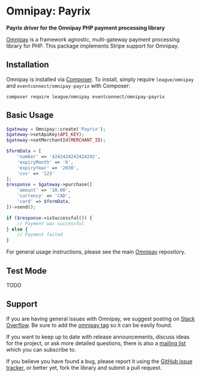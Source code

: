 # Omnipay: Payrix

**Payrix driver for the Omnipay PHP payment processing library**

[Omnipay](https://github.com/thephpleague/omnipay) is a framework agnostic, multi-gateway payment
processing library for PHP. This package implements Stripe support for Omnipay.

## Installation

Omnipay is installed via [Composer](http://getcomposer.org/). To install, simply require `league/omnipay` and `eventconnect/omnipay-payrix` with Composer:

```
composer require league/omnipay eventconnect/omnipay-payrix
```

## Basic Usage
```php
$gateway = Omnipay::create('Payrix');
$gateway->setApiKey(API_KEY);
$gateway->setMerchantId(MERCHANT_ID);

$formData = [
    'number' => '4242424242424242',
    'expiryMonth' => '6',
    'expiryYear' => '2030',
    'cvv' => '123'
];
$response = $gateway->purchase([
    'amount' => '10.00',
    'currency' => 'CAD',
    'card' => $formData,
])->send();

if ($response->isSuccessful()) {
    // Payment was successful
} else {
    // Payment failed
}
```
For general usage instructions, please see the main [Omnipay](https://github.com/thephpleague/omnipay) repository.

## Test Mode
TODO

## Support

If you are having general issues with Omnipay, we suggest posting on
[Stack Overflow](http://stackoverflow.com/). Be sure to add the
[omnipay tag](http://stackoverflow.com/questions/tagged/omnipay) so it can be easily found.

If you want to keep up to date with release announcements, discuss ideas for the project,
or ask more detailed questions, there is also a [mailing list](https://groups.google.com/forum/#!forum/omnipay) which
you can subscribe to.

If you believe you have found a bug, please report it using the [GitHub issue tracker](https://github.com/RoomRoster/omnipay-payrix/issues),
or better yet, fork the library and submit a pull request.
